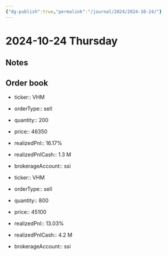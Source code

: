 ```yaml
---
{"dg-publish":true,"permalink":"/journal/2024/2024-10-24/"}
---
```


# 2024-10-24 Thursday

## Notes

## Order book

- ticker:: VHM
- orderType:: sell
- quantity:: 200
- price:: 46350
- realizedPnl:: 16.17%
- realizedPnlCash:: 1.3 M
- brokerageAccount:: ssi

- ticker:: VHM
- orderType:: sell
- quantity:: 800
- price:: 45100
- realizedPnl:: 13.03%
- realizedPnlCash:: 4.2 M
- brokerageAccount:: ssi
